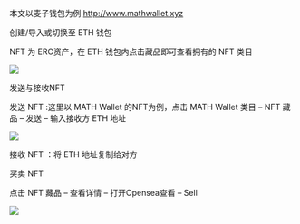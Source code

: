 本文以麦子钱包为例 <http://www.mathwallet.xyz>

创建/导入或切换至 ETH 钱包

NFT 为 ERC资产，在 ETH 钱包内点击藏品即可查看拥有的 NFT 类目

![](/nft_docs/images/A87C37EB5638EADAE1BB3610920AA026.png)

发送与接收NFT

发送 NFT :这里以 MATH Wallet 的NFT为例，点击 MATH Wallet 类目 – NFT 藏品 – 发送 – 输入接收方 ETH 地址

![](/nft_docs/images/2423678047CE2B0C0633C0FE17FE02DE.png)

接收 NFT ：将 ETH 地址复制给对方

买卖 NFT

点击 NFT 藏品 – 查看详情 – 打开Opensea查看 – Sell

![](/nft_docs/images/E4B1DBF212A22EEFA21E39DF16775CC4.png)